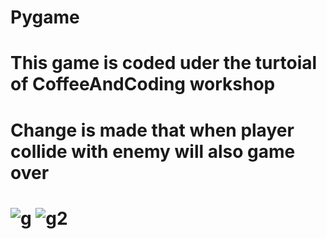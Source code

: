 # Pygame

<h1> This game is coded uder the turtoial of CoffeeAndCoding workshop <h1>
<h1> Change is made that when player collide with enemy will also game over <h1>


![g](https://user-images.githubusercontent.com/73972656/167971069-a0b32c52-b022-471d-b859-a0fcee2f9621.PNG)
![g2](https://user-images.githubusercontent.com/73972656/167971071-aabab9fa-e901-4a46-8b18-7cdbf830dd36.PNG)
